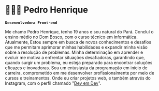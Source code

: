 # 👩🏻‍💻 Pedro Henrique

**`Desenvolvedora Front-end`**

Me chamo Pedro Henrique, tenho 19 anos e sou natural do Pará. Concluí o ensino médio no Dom Bosco, com o curso técnico em informática. Atualmente, Estou sempre em busca de novos conhecimentos e desafios que me permitam aprimorar minhas habilidades e expandir minha visão sobre a resolução de problemas. Minha determinação em aprender e evoluir me motiva a enfrentar situações desafiadoras, garantindo que, quando surgir um problema, eu esteja preparado para encontrar soluções eficazes e inovadoras. Sou um entusiasta da programação em início de carreira, comprometido em me desenvolver profissionalmente por meio de cursos e treinamentos. Onde eu criar projetos web, e também através do Instagram, com o perfil chamado "[Dev em Dev](https://www.instagram.com/pedrox.dev/)".

